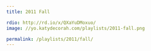 ```yaml
---
title: 2011 Fall

rdio: http://rd.io/x/QXaYuDMoxuo/
image: //yo.katydecorah.com/playlists/2011-fall.png

permalink: /playlists/2011/fall/
---
```

